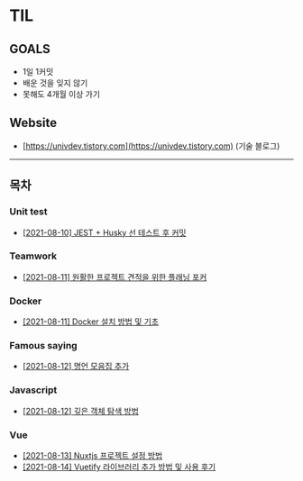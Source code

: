 # TIL
## GOALS
- 1일 1커밋
- 배운 것을 잊지 않기
- 못해도 4개월 이상 가기
## Website
- [https://univdev.tistory.com](https://univdev.tistory.com) (기술 블로그)
---
## 목차
### Unit test
- [[2021-08-10] JEST + Husky 선 테스트 후 커밋](./unit_test/20210810)
### Teamwork
- [[2021-08-11] 원활한 프로젝트 견적을 위한 플래닝 포커](./teamwork/20210811)
### Docker
- [[2021-08-11] Docker 설치 방법 및 기초](./docker/20210811)
### Famous saying
- [[2021-08-12] 명언 모음집 추가](./famous_saying)
### Javascript
- [[2021-08-12] 깊은 객체 탐색 방법](./javascript/20210812)
### Vue
- [[2021-08-13] Nuxtjs 프로젝트 설정 방법](./vue/20210813)
- [[2021-08-14] Vuetify 라이브러리 추가 방법 및 사용 후기](./vue/20210814)